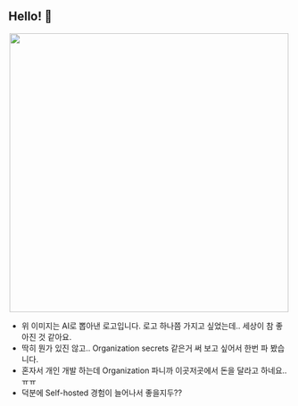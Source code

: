 ## Hello! 👋
<p align="center" width="100%">
  <img width="500px" height="500px" src=https://github.com/LemonDoubleHQ/.github/assets/31124212/edd5e095-d7b3-4000-9d6a-42c5290bbe77 />
</p>

- 위 이미지는 AI로 뽑아낸 로고입니다. 로고 하나쯤 가지고 싶었는데.. 세상이 참 좋아진 것 같아요.
- 딱히 뭔가 있진 않고.. Organization secrets 같은거 써 보고 싶어서 한번 파 봤습니다.
- 혼자서 개인 개발 하는데 Organization 파니까 이곳저곳에서 돈을 달라고 하네요.. ㅠㅠ
- 덕분에 Self-hosted 경험이 늘어나서 좋을지두??
